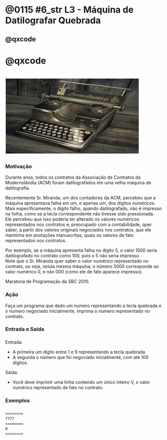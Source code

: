 # @0115 #6_str L3 - Máquina de Datilografar Quebrada
## @qxcode

# @qxcode

# ![](capa.jpg)

### Motivação

Durante anos, todos os contratos da Associação de Contratos da Modernolândia (ACM) foram datilografados em uma velha máquina de datilografia.

Recentemente Sr. Miranda, um dos contadores da ACM, percebeu que a máquina apresentava falha em um, e apenas um, dos dígitos numéricos.  
Mais especificamente, o dígito falho, quando datilografado, não é impresso na folha, como se a tecla correspondente não tivesse sido pressionada.  
Ele percebeu que isso poderia ter alterado os valores numéricos representados nos contratos e, preocupado com a contabilidade, quer saber, a partir dos valores originais negociados nos contratos, que ele mantinha em anotações manuscritas, quais os valores de fato representados nos contratos.

Por exemplo, se a máquina apresenta falha no dígito 5, o valor 1500 seria datilografado no contrato como 100, pois o 5 não seria impresso.  
Note que o Sr. Miranda quer saber o valor numérico representado no contrato, ou seja, nessa mesma máquina, o número 5000 corresponde ao valor numérico 0, e não 000 (como ele de fato aparece impresso).

Maratona de Programação da SBC 2010.  

### Ação

Faça um programa que dado um numero representando a tecla quebrada e o numero negociado inicialmente, imprima o numero representado no contrato.

### Entrada e Saída

### 

Entrada:

*   A primeira um digito entre 1 e 9 representando a tecla quebrada
*   A segunda o número que foi negociado inicialmente, com até 100 dígitos.

Saída:

*   Você deve imprimir uma linha contendo um único inteiro V, o valor numérico representado de fato no contrato.

### Exemplos

### 

    

### 

    

### 

    

### 

    

    >>>>>>>>
    7777
    ========
    0
    <<<<<<<<